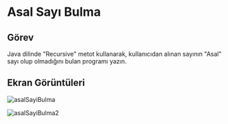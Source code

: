 # Asal Sayı Bulma

## Görev

Java dilinde "Recursive" metot kullanarak, kullanıcıdan alınan sayının "Asal" sayı olup olmadığını bulan programı yazın.

## Ekran Görüntüleri 
![asalSayiBulma](https://github.com/yusufcandmrz/java101-tasks/assets/93606208/bd7937cd-b880-449a-8ef0-5262e51696c1)

![asalSayiBulma2](https://github.com/yusufcandmrz/java101-tasks/assets/93606208/a65f1190-db27-4ab3-ab0a-9709f0efcb0d)
